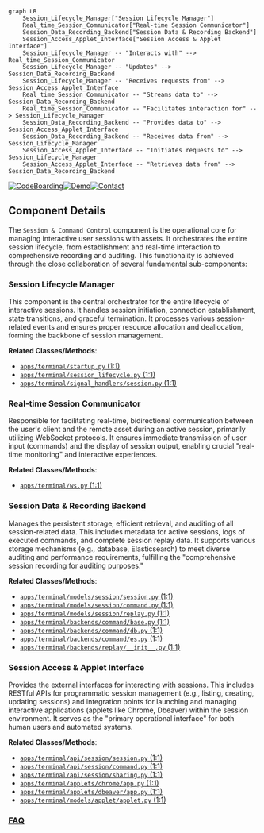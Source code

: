 ```mermaid
graph LR
    Session_Lifecycle_Manager["Session Lifecycle Manager"]
    Real_time_Session_Communicator["Real-time Session Communicator"]
    Session_Data_Recording_Backend["Session Data & Recording Backend"]
    Session_Access_Applet_Interface["Session Access & Applet Interface"]
    Session_Lifecycle_Manager -- "Interacts with" --> Real_time_Session_Communicator
    Session_Lifecycle_Manager -- "Updates" --> Session_Data_Recording_Backend
    Session_Lifecycle_Manager -- "Receives requests from" --> Session_Access_Applet_Interface
    Real_time_Session_Communicator -- "Streams data to" --> Session_Data_Recording_Backend
    Real_time_Session_Communicator -- "Facilitates interaction for" --> Session_Lifecycle_Manager
    Session_Data_Recording_Backend -- "Provides data to" --> Session_Access_Applet_Interface
    Session_Data_Recording_Backend -- "Receives data from" --> Session_Lifecycle_Manager
    Session_Access_Applet_Interface -- "Initiates requests to" --> Session_Lifecycle_Manager
    Session_Access_Applet_Interface -- "Retrieves data from" --> Session_Data_Recording_Backend
```
[![CodeBoarding](https://img.shields.io/badge/Generated%20by-CodeBoarding-9cf?style=flat-square)](https://github.com/CodeBoarding/CodeBoarding)[![Demo](https://img.shields.io/badge/Try%20our-Demo-blue?style=flat-square)](https://www.codeboarding.org/demo)[![Contact](https://img.shields.io/badge/Contact%20us%20-%20contact@codeboarding.org-lightgrey?style=flat-square)](mailto:contact@codeboarding.org)

## Component Details

The `Session & Command Control` component is the operational core for managing interactive user sessions with assets. It orchestrates the entire session lifecycle, from establishment and real-time interaction to comprehensive recording and auditing. This functionality is achieved through the close collaboration of several fundamental sub-components:

### Session Lifecycle Manager
This component is the central orchestrator for the entire lifecycle of interactive sessions. It handles session initiation, connection establishment, state transitions, and graceful termination. It processes various session-related events and ensures proper resource allocation and deallocation, forming the backbone of session management.


**Related Classes/Methods**:

- <a href="https://github.com/jumpserver/jumpserver/blob/master/apps/terminal/startup.py#L1-L1" target="_blank" rel="noopener noreferrer">`apps/terminal/startup.py` (1:1)</a>
- <a href="https://github.com/jumpserver/jumpserver/blob/master/apps/terminal/session_lifecycle.py#L1-L1" target="_blank" rel="noopener noreferrer">`apps/terminal/session_lifecycle.py` (1:1)</a>
- <a href="https://github.com/jumpserver/jumpserver/blob/master/apps/terminal/signal_handlers/session.py#L1-L1" target="_blank" rel="noopener noreferrer">`apps/terminal/signal_handlers/session.py` (1:1)</a>


### Real-time Session Communicator
Responsible for facilitating real-time, bidirectional communication between the user's client and the remote asset during an active session, primarily utilizing WebSocket protocols. It ensures immediate transmission of user input (commands) and the display of session output, enabling crucial "real-time monitoring" and interactive experiences.


**Related Classes/Methods**:

- <a href="https://github.com/jumpserver/jumpserver/blob/master/apps/terminal/ws.py#L1-L1" target="_blank" rel="noopener noreferrer">`apps/terminal/ws.py` (1:1)</a>


### Session Data & Recording Backend
Manages the persistent storage, efficient retrieval, and auditing of all session-related data. This includes metadata for active sessions, logs of executed commands, and complete session replay data. It supports various storage mechanisms (e.g., database, Elasticsearch) to meet diverse auditing and performance requirements, fulfilling the "comprehensive session recording for auditing purposes."


**Related Classes/Methods**:

- <a href="https://github.com/jumpserver/jumpserver/blob/master/apps/terminal/models/session/session.py#L1-L1" target="_blank" rel="noopener noreferrer">`apps/terminal/models/session/session.py` (1:1)</a>
- <a href="https://github.com/jumpserver/jumpserver/blob/master/apps/terminal/models/session/command.py#L1-L1" target="_blank" rel="noopener noreferrer">`apps/terminal/models/session/command.py` (1:1)</a>
- <a href="https://github.com/jumpserver/jumpserver/blob/master/apps/terminal/models/session/replay.py#L1-L1" target="_blank" rel="noopener noreferrer">`apps/terminal/models/session/replay.py` (1:1)</a>
- <a href="https://github.com/jumpserver/jumpserver/blob/master/apps/terminal/backends/command/base.py#L1-L1" target="_blank" rel="noopener noreferrer">`apps/terminal/backends/command/base.py` (1:1)</a>
- <a href="https://github.com/jumpserver/jumpserver/blob/master/apps/terminal/backends/command/db.py#L1-L1" target="_blank" rel="noopener noreferrer">`apps/terminal/backends/command/db.py` (1:1)</a>
- <a href="https://github.com/jumpserver/jumpserver/blob/master/apps/terminal/backends/command/es.py#L1-L1" target="_blank" rel="noopener noreferrer">`apps/terminal/backends/command/es.py` (1:1)</a>
- <a href="https://github.com/jumpserver/jumpserver/blob/master/apps/terminal/backends/replay/__init__.py#L1-L1" target="_blank" rel="noopener noreferrer">`apps/terminal/backends/replay/__init__.py` (1:1)</a>


### Session Access & Applet Interface
Provides the external interfaces for interacting with sessions. This includes RESTful APIs for programmatic session management (e.g., listing, creating, updating sessions) and integration points for launching and managing interactive applications (applets like Chrome, Dbeaver) within the session environment. It serves as the "primary operational interface" for both human users and automated systems.


**Related Classes/Methods**:

- <a href="https://github.com/jumpserver/jumpserver/blob/master/apps/terminal/api/session/session.py#L1-L1" target="_blank" rel="noopener noreferrer">`apps/terminal/api/session/session.py` (1:1)</a>
- <a href="https://github.com/jumpserver/jumpserver/blob/master/apps/terminal/api/session/command.py#L1-L1" target="_blank" rel="noopener noreferrer">`apps/terminal/api/session/command.py` (1:1)</a>
- <a href="https://github.com/jumpserver/jumpserver/blob/master/apps/terminal/api/session/sharing.py#L1-L1" target="_blank" rel="noopener noreferrer">`apps/terminal/api/session/sharing.py` (1:1)</a>
- <a href="https://github.com/jumpserver/jumpserver/blob/master/apps/terminal/applets/chrome/app.py#L1-L1" target="_blank" rel="noopener noreferrer">`apps/terminal/applets/chrome/app.py` (1:1)</a>
- <a href="https://github.com/jumpserver/jumpserver/blob/master/apps/terminal/applets/dbeaver/app.py#L1-L1" target="_blank" rel="noopener noreferrer">`apps/terminal/applets/dbeaver/app.py` (1:1)</a>
- <a href="https://github.com/jumpserver/jumpserver/blob/master/apps/terminal/models/applet/applet.py#L1-L1" target="_blank" rel="noopener noreferrer">`apps/terminal/models/applet/applet.py` (1:1)</a>




### [FAQ](https://github.com/CodeBoarding/GeneratedOnBoardings/tree/main?tab=readme-ov-file#faq)
